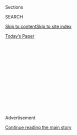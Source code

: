 <div id="app">

<div>

<div>

<div>

<div class="NYTAppHideMasthead css-1q2w90k e1suatyy0">

<div class="section css-ui9rw0 e1suatyy2">

<div class="css-eph4ug er09x8g0">

<div class="css-6n7j50">

</div>

<span class="css-1dv1kvn">Sections</span>

<div class="css-10488qs">

<span class="css-1dv1kvn">SEARCH</span>

</div>

[Skip to content](#site-content)[Skip to site index](#site-index)

</div>

<div class="css-10698na e1huz5gh0">

</div>

</div>

<div id="masthead-bar-one" class="section hasLinks css-15hmgas e1csuq9d3">

<div class="css-uqyvli e1csuq9d0">

</div>

<div class="css-1uqjmks e1csuq9d1">

</div>

<div class="css-9e9ivx">

[](https://myaccount.nytimes.com/auth/login?response_type=cookie&client_id=vi)

</div>

<div class="css-1bvtpon e1csuq9d2">

[Today’s Paper](https://www.nytimes.com/section/todayspaper)

</div>

</div>

</div>

</div>

<div data-aria-hidden="false">

<div id="site-content" role="main">

<div>

<div class="css-1aor85t" style="opacity:0.000000001;z-index:-1;visibility:hidden">

<div class="css-1hqnpie">

<div class="css-epjblv">

<span class="css-17xtcya">[Opinion](/section/opinion)</span><span class="css-x15j1o">|</span><span class="css-fwqvlz">Carrie
Mae Weems: A Crack in the Cultural Armor</span>

</div>

<div class="css-k008qs">

<div class="css-1iwv8en">

<span class="css-18z7m18"></span>

<div>

</div>

</div>

<span class="css-1n6z4y">https://nyti.ms/3dyjt5i</span>

<div class="css-1705lsu">

<div class="css-4xjgmj">

<div class="css-4skfbu" role="toolbar" data-aria-label="Social Media Share buttons, Save button, and Comments Panel with current comment count" data-testid="share-tools">

  - 
  - 
  - 
  - 
    
    <div class="css-6n7j50">
    
    </div>

  - 

</div>

</div>

</div>

</div>

</div>

</div>

<div id="NYT_TOP_BANNER_REGION" class="css-13pd83m">

</div>

<div id="top-wrapper" class="css-1sy8kpn">

<div id="top-slug" class="css-l9onyx">

Advertisement

</div>

[Continue reading the main story](#after-top)

<div class="ad top-wrapper" style="text-align:center;height:100%;display:block;min-height:250px">

<div id="top" class="place-ad" data-position="top" data-size-key="top">

</div>

</div>

<div id="after-top">

</div>

</div>

<div>

<div class="css-v5btjw etb61u70">

<div class="css-v05ibm etb61u71">

[Opinion](/section/opinion)

</div>

</div>

<div id="sponsor-wrapper" class="css-1hyfx7x">

<div id="sponsor-slug" class="css-19vbshk">

Supported by

</div>

[Continue reading the main story](#after-sponsor)

<div id="sponsor" class="ad sponsor-wrapper" style="text-align:center;height:100%;display:block">

</div>

<div id="after-sponsor">

</div>

</div>

<div class="css-186x18t">

THE big ideas: why does art matter?

</div>

<div class="css-1vkm6nb ehdk2mb0">

# Carrie Mae Weems: A Crack in the Cultural Armor

</div>

The artist recounts the genesis of her photo series on the sets and
spaces where African Americans changed network television.

<div class="css-18e8msd">

<div class="css-vp77d3 epjyd6m0">

<div class="css-1baulvz">

By <span class="css-1baulvz last-byline" itemprop="name">Carrie Mae
Weems</span>

<div class="css-8atqhb">

Ms. Weems is a photographer and artist.

</div>

</div>

</div>

  - June 1, 2020

  - 
    
    <div class="css-4xjgmj">
    
    <div class="css-d8bdto" role="toolbar" data-aria-label="Social Media Share buttons, Save button, and Comments Panel with current comment count" data-testid="share-tools">
    
      - 
      - 
      - 
      - 
        
        <div class="css-6n7j50">
        
        </div>
    
      - 
    
    </div>
    
    </div>

</div>

</div>

<div class="section meteredContent css-1r7ky0e" name="articleBody" itemprop="articleBody">

<div class="css-1fanzo5 StoryBodyCompanionColumn">

<div class="css-53u6y8">

*This photo essay is part of* [*The Big
Ideas*](https://www.nytimes.com/spotlight/the-big-ideas)*, a special
section of The Times’s philosophy series,* [*The
Stone*](https://www.nytimes.com/column/the-stone?action=click&module=RelatedLinks&pgtype=Article)*,
in which more than a dozen artists, writers and thinkers answer the
question, “Why does art matter?” The entire series can be found*
[*here*](https://www.nytimes.com/spotlight/the-big-ideas)*.*

Art matters because artists matter.

For years I used to get up early and walk to the corner store to grab my
weekend fix: a Sunday edition of The New York Times. (My Sundays today
still include The Times, albeit the one on my iPad.) It’s the best
newspaper in the nation, and I loved it even during those long stretches
when I don’t remember seeing a single story on black or brown artists
for weeks on end. There was nothing in the Arts section, nothing in
dance, nothing in film, nothing in the Book Review and, astonishingly,
very little in music. The lack of representation was stunning.

Then again, that absence wasn’t limited to The New York Times. It was
woven into our social fabric and existed across all our cultural
landscapes. The entire country, along with its cultural institutions,
was behind.

Dumbfounded, disappointed, angry and hurt, one day I sat down and cried.
I worked in the shadows, and had been waiting for the coming of a new
day.

</div>

</div>

<div class="css-1fanzo5 StoryBodyCompanionColumn">

<div class="css-53u6y8">

But then, coupled with our changing demographics, came a sudden shift:
Network television was freed up, its narratives ceded to those who
historically couldn’t afford cable — the black and the brown. Shows like
“Empire,” “How to Get Away with Murder” and “Scandal” emerged, and the
game began to change. These shows upended old notions of what was
important and what could be seen, positing something that was dynamic
and that grappled with the notion of representation in a new way. I was
thrilled.

As with much of my work, “Scenes & Takes” grew out of that crack in the
cultural armor. I thought it would be important for me to stand in front
of, and in, the sets of these shows, to think about what was shifting
within the worlds of contemporary expression and popular culture.

-----

## Scenes & Takes

</div>

</div>

<div class="css-79elbk" data-testid="photoviewer-wrapper">

<div class="css-z3e15g" data-testid="photoviewer-wrapper-hidden">

</div>

<div class="css-1a48zt4 ehw59r15" data-testid="photoviewer-children">

![<span class="css-cnj6d5 e1z0qqy90" itemprop="copyrightHolder"><span class="css-1ly73wi e1tej78p0">Credit...</span><span>Carrie
Mae Weems, Scenes & Takes. Courtesy of the artist and Jack Shainman
Gallery, New York,
NY</span></span>](https://static01.nyt.com/images/2020/06/01/multimedia/01bigideas-weems/01bigideas-weems-articleLarge.jpg?quality=75&auto=webp&disable=upscale)

</div>

</div>

<div class="css-1fanzo5 StoryBodyCompanionColumn">

<div class="css-53u6y8">

SHE HAD ARRIVED IN HOLLYWOOD ON A WING AND A PRAYER, AND THE CLOCK WAS
TICKING. SHE’D SPENT YEARS SEARCHING THE BACK LOTS OF STUDIOS PRAYING
FOR A BREAK, FOR A WAY OUT OF THE ABYSS.

SUDDENLY, LAST SUMMER, SHE’D STUMBLED ONTO THE SETS OF “ZOE,” “EMPIRE,”
“SCANDAL” AND “HOW TO GET AWAY WITH MURDER” — AN ENTIRE BLOCK OF
STUDIOS GIVEN OVER TO SHONDALAND.

</div>

</div>

<div class="css-79elbk" data-testid="photoviewer-wrapper">

<div class="css-z3e15g" data-testid="photoviewer-wrapper-hidden">

</div>

<div class="css-1a48zt4 ehw59r15" data-testid="photoviewer-children">

<div class="css-1xdhyk6 erfvjey0">

<span class="css-1ly73wi e1tej78p0">Image</span>

<div class="css-zjzyr8">

<div data-testid="lazyimage-container" style="height:295.15555555555557px">

</div>

</div>

</div>

<span class="css-cnj6d5 e1z0qqy90" itemprop="copyrightHolder"><span class="css-1ly73wi e1tej78p0">Credit...</span><span>Carrie
Mae Weems, Scenes & Takes. Courtesy of the artist and Jack Shainman
Gallery, New York, NY</span></span>

</div>

</div>

<div class="css-1fanzo5 StoryBodyCompanionColumn">

<div class="css-53u6y8">

IN SUSPENDED DISBELIEF, SHE FLOATS FROM ROOM TO ROOM AND SET TO SET,
MARKING THE SHIFTS THAT SEEMED TO RESET THE BAR WITH SHOWS EXPLORING THE
OUTER LIMITS OF BLACKNESS AND ITS ABILITY TO HOLD THE IMAGINATION.

</div>

</div>

<div class="css-79elbk" data-testid="photoviewer-wrapper">

<div class="css-z3e15g" data-testid="photoviewer-wrapper-hidden">

</div>

<div class="css-1a48zt4 ehw59r15" data-testid="photoviewer-children">

<div class="css-1xdhyk6 erfvjey0">

<span class="css-1ly73wi e1tej78p0">Image</span>

<div class="css-zjzyr8">

<div data-testid="lazyimage-container" style="height:294.5111111111111px">

</div>

</div>

</div>

<span class="css-cnj6d5 e1z0qqy90" itemprop="copyrightHolder"><span class="css-1ly73wi e1tej78p0">Credit...</span><span>Carrie
Mae Weems, Scenes & Takes. Courtesy of the artist and Jack Shainman
Gallery, New York, NY</span></span>

</div>

</div>

<div class="css-1fanzo5 StoryBodyCompanionColumn">

<div class="css-53u6y8">

THE DIRECTOR’S CUT

SCENE 4 - TAKE 7

ROLLING …

THE PLOT: SHE’S MADE THE ENDLESS ROUND OF RELENTLESS AUDITIONS,
PRESENTING HERSELF BEFORE VARIOUS CASTING AGENTS, AND AWAITS A CALLBACK.

NERVOUSLY, ALLEN SAID, “ARE YOU CRAZY?”

LAUGHINGLY, THE COEN BROTHERS SAID, “FUNNY.”

DRYLY, CRONENBERG SAID, “NOT AT THIS TIME.”

DISTRACTEDLY, DEMME SAID, “WHAT …”

DISMISSIVELY, SODERBERGH SAID, “WHO?”

SOFTLY, VON TRIER SAID, “I PREFER SOFT BLONDES.”

THOUGHTFULLY, MANN SAID, “HMMM.”

FRANKLY, SCORSESE SAID, “FORGET ABOUT IT\!”

CUT. PRINT.

</div>

</div>

<div class="css-79elbk" data-testid="photoviewer-wrapper">

<div class="css-z3e15g" data-testid="photoviewer-wrapper-hidden">

</div>

<div class="css-1a48zt4 ehw59r15" data-testid="photoviewer-children">

<div class="css-1xdhyk6 erfvjey0">

<span class="css-1ly73wi e1tej78p0">Image</span>

<div class="css-zjzyr8">

<div data-testid="lazyimage-container" style="height:261px">

</div>

</div>

</div>

<span class="css-cnj6d5 e1z0qqy90" itemprop="copyrightHolder"><span class="css-1ly73wi e1tej78p0">Credit...</span><span>Carrie
Mae Weems, Scenes & Takes. Courtesy of the artist and Jack Shainman
Gallery, New York, NY</span></span>

</div>

</div>

<div class="css-79elbk" data-testid="photoviewer-wrapper">

<div class="css-z3e15g" data-testid="photoviewer-wrapper-hidden">

</div>

<div class="css-1a48zt4 ehw59r15" data-testid="photoviewer-children">

<div class="css-1xdhyk6 erfvjey0">

<span class="css-1ly73wi e1tej78p0">Image</span>

<div class="css-zjzyr8">

<div data-testid="lazyimage-container" style="height:283.55555555555554px">

</div>

</div>

</div>

<span class="css-cnj6d5 e1z0qqy90" itemprop="copyrightHolder"><span class="css-1ly73wi e1tej78p0">Credit...</span><span>Carrie
Mae Weems, Scenes & Takes. Courtesy of the artist and Jack Shainman
Gallery, New York, NY</span></span>

</div>

</div>

<div class="css-1fanzo5 StoryBodyCompanionColumn">

<div class="css-53u6y8">

THE BAD AND THE BEAUTIFUL

DIRECTOR: MINNELLI

SCENE 1 - TAKE 3

ROLLING …

THE PLOT: BRIGHT AND BEAUTIFUL, A YOUNG WOULD-BE STARLET IN HOLLYWOOD
SEEKING FAME AND FORTUNE. ALONG THE WAY, SHE ENCOUNTERS ERRONEOUS
ASSUMPTIONS, BAD LUCK AND DANGEROUS MEN.

SHE AND THE DIRECTOR HAD A “THING,” SHORT-LIVED, BUT SWEET. HE’D TAKEN
AN INTEREST AND INTRODUCED HER ABOUT TOWN. SQUEEZING HER THIGHS, KISSING
HER LIPS AND HAVING SEX WITH HER LIKE THERE WAS NO TOMORROW, HE SAID,
“YOU HAVE THAT CERTAIN … JE NE SAIS QUOI. THIS IS A TOUGH TOWN, A
TOUGH BUSINESS, SO I CAN’T MAKE ANY PROMISES, BUT REMEMBER, THERE ARE NO
SMALL PARTS. TAKE WHAT YOU CAN GET AND BE GLAD.”

LAUGHING COYLY, SHE SAID, “WHO ARE YOU KIDDING? I WASN’T BORN YESTERDAY,
SILLY.”

EMBITTERED, THE FORMER FLAME STALKS THE WOMANIZER.

CUT. PRINT.

</div>

</div>

<div class="css-79elbk" data-testid="photoviewer-wrapper">

<div class="css-z3e15g" data-testid="photoviewer-wrapper-hidden">

</div>

<div class="css-1a48zt4 ehw59r15" data-testid="photoviewer-children">

<div class="css-1xdhyk6 erfvjey0">

<span class="css-1ly73wi e1tej78p0">Image</span>

<div class="css-zjzyr8">

<div data-testid="lazyimage-container" style="height:258.4222222222222px">

</div>

</div>

</div>

<span class="css-cnj6d5 e1z0qqy90" itemprop="copyrightHolder"><span class="css-1ly73wi e1tej78p0">Credit...</span><span>Carrie
Mae Weems, Scenes & Takes. Courtesy of the artist and Jack Shainman
Gallery, New York, NY</span></span>

</div>

</div>

<div class="css-1fanzo5 StoryBodyCompanionColumn">

<div class="css-53u6y8">

IN THIS CAREFULLY CONSTRUCTED FUSION OF THE REAL AND THE IMAGINED, SHE
MARVELS AT THE GLAMOROUS SETS FILLED WITH MIDCENTURY DECOR, ENGAGING
CONTEMPORARY ART, STUNNING FASHION AND AN ALL-BLACK CAST. AT OLIVIA’S,
SHE WAS SHOCKED TO FIND HER OWN IMAGE. CLEARLY SHE’D MISSED THE BOAT BY
A MILE.

</div>

</div>

<div class="css-79elbk" data-testid="photoviewer-wrapper">

<div class="css-z3e15g" data-testid="photoviewer-wrapper-hidden">

</div>

<div class="css-1a48zt4 ehw59r15" data-testid="photoviewer-children">

<div class="css-1xdhyk6 erfvjey0">

<span class="css-1ly73wi e1tej78p0">Image</span>

<div class="css-zjzyr8">

<div data-testid="lazyimage-container" style="height:271.31111111111113px">

</div>

</div>

</div>

<span class="css-cnj6d5 e1z0qqy90" itemprop="copyrightHolder"><span class="css-1ly73wi e1tej78p0">Credit...</span><span>Carrie
Mae Weems, Scenes & Takes. Courtesy of the artist and Jack Shainman
Gallery, New York, NY</span></span>

</div>

</div>

<div class="css-79elbk" data-testid="photoviewer-wrapper">

<div class="css-z3e15g" data-testid="photoviewer-wrapper-hidden">

</div>

<div class="css-1a48zt4 ehw59r15" data-testid="photoviewer-children">

<div class="css-1xdhyk6 erfvjey0">

<span class="css-1ly73wi e1tej78p0">Image</span>

<div class="css-zjzyr8">

<div data-testid="lazyimage-container" style="height:258.4222222222222px">

</div>

</div>

</div>

<span class="css-cnj6d5 e1z0qqy90" itemprop="copyrightHolder"><span class="css-1ly73wi e1tej78p0">Credit...</span><span>Carrie
Mae Weems, Scenes & Takes. Courtesy of the artist and Jack Shainman
Gallery, New York, NY</span></span>

</div>

</div>

<div class="css-1fanzo5 StoryBodyCompanionColumn">

<div class="css-53u6y8">

GREAT EXPECTATIONS

VARIOUS DIRECTORS

SCENE 5 - TAKE 9

ROLLING …

THE PLOT: A LARGE AUDIENCE GATHERS FOR A MOVIE, BUT FINDS ITSELF
UNSETTLED BY THE APPEARANCE OF AN UNKNOWN LEADING ACTRESS.

THERE IS COMFORT IN THE FAMILIAR; A MOTHER’S REASSURING SMILE, THE
SOOTHING VOICE OF A PILOT BEFORE TAKEOFF AND LANDING, THE CONFIDENT
VOICE OF A DOCTOR BEFORE DELIVERING A PAINFUL SHOT OR THE CODIFIED LOOK
OF A LEADING ACTRESS.

THE AUDIENCE TAKES IMMENSE COMFORT IN THE FAMILIAR. THE UNFAMILIAR HAS
LIMITED APPEAL; IT UNDERMINES EXPECTATIONS. THUS, THE DREAM IS BROKEN,
THE ILLUSION SHATTERED.

CUT. PRINT.

</div>

</div>

<div class="css-79elbk" data-testid="photoviewer-wrapper">

<div class="css-z3e15g" data-testid="photoviewer-wrapper-hidden">

</div>

<div class="css-1a48zt4 ehw59r15" data-testid="photoviewer-children">

<div class="css-1xdhyk6 erfvjey0">

<span class="css-1ly73wi e1tej78p0">Image</span>

<div class="css-zjzyr8">

<div data-testid="lazyimage-container" style="height:295.15555555555557px">

</div>

</div>

</div>

<span class="css-cnj6d5 e1z0qqy90" itemprop="copyrightHolder"><span class="css-1ly73wi e1tej78p0">Credit...</span><span>Carrie
Mae Weems, Scenes & Takes. Courtesy of the artist and Jack Shainman
Gallery, New York, NY</span></span>

</div>

</div>

<div class="css-1fanzo5 StoryBodyCompanionColumn">

<div class="css-53u6y8">

ON THE VERGE

DIRECTOR: LEE DANIELS

SCENE 4 - TAKE 6

ROLLING …

THE PLOT: AS THE WORLD TURNS, LOVE, LUST AND THE WILL FOR POWER ARE THE
FORCES DRIVING A DYSFUNCTIONAL FAMILY.

RECENTLY RELEASED FROM PRISON AND WITH A KNACK FOR TURNING A PHRASE INTO
GOLD, COOKIE LEADS “FATHER KNOWS BEST” AND “MY THREE SONS” INTO THE BIG
TIME OF HIP-HOP CULTURE. NO ONE SAW IT, OR HER, COMING.

FOR YEARS, IN HER MIND, IT HAD BEEN “SEINFELD” THAT WAS THE CLOSEST
THING TO GREAT BLACK TV; SHE WATCHED THE RERUNS NIGHTLY AND CONSIDERED
ALL THE GREAT THEMES BURIED IN SMALL LIVES. NOW THERE IS A SHIFT TO
COOKIE’S CLIPS, AND THE NETWORKS ARE FINALLY ON NOTICE.

CUT. PRINT.

</div>

</div>

<div class="css-79elbk" data-testid="photoviewer-wrapper">

<div class="css-z3e15g" data-testid="photoviewer-wrapper-hidden">

</div>

<div class="css-1a48zt4 ehw59r15" data-testid="photoviewer-children">

<div class="css-1xdhyk6 erfvjey0">

<span class="css-1ly73wi e1tej78p0">Image</span>

<div class="css-zjzyr8">

<div data-testid="lazyimage-container" style="height:295.15555555555557px">

</div>

</div>

</div>

<span class="css-cnj6d5 e1z0qqy90" itemprop="copyrightHolder"><span class="css-1ly73wi e1tej78p0">Credit...</span><span>Carrie
Mae Weems, Scenes & Takes. Courtesy of the artist and Jack Shainman
Gallery, New York, NY</span></span>

</div>

</div>

<div class="css-1fanzo5 StoryBodyCompanionColumn">

<div class="css-53u6y8">

VERTIGO

DIRECTOR: HITCHCOCK

SCENE 12 - TAKE 9

ROLLING …

THE PLOT: REMEMBERING EVERYTHING SHE HOPED TO FORGET, A FADING BEAUTY
REALIZES THAT TIME HAS PASSED HER BY.

SHE IS NOW A WOMAN OF A CERTAIN AGE, WITH FINE LINES GATHERING AND
CROW’S FEET MARCHING. HER BEST YEARS ARE BEHIND HER. LADY LUCK HAS
GONE TO TALLER, SMALLER, MOSTLY BLONDES. A REAL SHOT AT FAME HAS ELUDED
HER AND SHE IS SPINNING FROM THE FALL.

WHILE STANDING IN THE COOL OF THE EVENING, CONTEMPLATING A WAY OUT OF
THE ABYSS, SHE’S ATTACKED BY BIRDS.

CUT. PRINT.

</div>

</div>

<div class="css-79elbk" data-testid="photoviewer-wrapper">

<div class="css-z3e15g" data-testid="photoviewer-wrapper-hidden">

</div>

<div class="css-1a48zt4 ehw59r15" data-testid="photoviewer-children">

<div class="css-1xdhyk6 erfvjey0">

<span class="css-1ly73wi e1tej78p0">Image</span>

<div class="css-zjzyr8">

<div data-testid="lazyimage-container" style="height:293.22222222222223px">

</div>

</div>

</div>

<span class="css-cnj6d5 e1z0qqy90" itemprop="copyrightHolder"><span class="css-1ly73wi e1tej78p0">Credit...</span><span>Carrie
Mae Weems, Scenes & Takes. Courtesy of the artist and Jack Shainman
Gallery, New York, NY</span></span>

</div>

</div>

<div class="css-79elbk" data-testid="photoviewer-wrapper">

<div class="css-z3e15g" data-testid="photoviewer-wrapper-hidden">

</div>

<div class="css-1a48zt4 ehw59r15" data-testid="photoviewer-children">

<div class="css-1xdhyk6 erfvjey0">

<span class="css-1ly73wi e1tej78p0">Image</span>

<div class="css-zjzyr8">

<div data-testid="lazyimage-container" style="height:294.5111111111111px">

</div>

</div>

</div>

<span class="css-cnj6d5 e1z0qqy90" itemprop="copyrightHolder"><span class="css-1ly73wi e1tej78p0">Credit...</span><span>Carrie
Mae Weems, Scenes & Takes. Courtesy of the artist and Jack Shainman
Gallery, New York, NY</span></span>

</div>

</div>

<div class="css-1fanzo5 StoryBodyCompanionColumn">

<div class="css-53u6y8">

TO LOOK BACK IN ANGER

DIRECTOR: SHONDA RHIMES

SCENE 3 - TAKE 5

ROLLING …

THE PLOT: TIRED AND EXHAUSTED, A JEALOUS WOMAN ADOPTS A MURDEROUS WAY TO
SEEK REVENGE.

TO LOOK BACK IN ANGER WON’T GET HER FAR, BUT ENVY HAS A MIND ALL ITS
OWN. SHE WAS NO HOLLY GOLIGHTLY, NO CROSSOVER GIRL, NO KERRY, NO LUPITA,
NO THANDIE. YOUNGER WOMEN WHO HAD EMERGED OUT OF THE SHADOWS ARE TAKING
HER RIGHTFUL PLACE. AFTER ALL SHE’S BEEN THROUGH, SHE IS A TAD UPSET, TO
SAY THE LEAST.

CUT. PRINT.

</div>

</div>

<div class="css-79elbk" data-testid="photoviewer-wrapper">

<div class="css-z3e15g" data-testid="photoviewer-wrapper-hidden">

</div>

<div class="css-1a48zt4 ehw59r15" data-testid="photoviewer-children">

<div class="css-1xdhyk6 erfvjey0">

<span class="css-1ly73wi e1tej78p0">Image</span>

<div class="css-zjzyr8">

<div data-testid="lazyimage-container" style="height:259.7111111111111px">

</div>

</div>

</div>

<span class="css-cnj6d5 e1z0qqy90" itemprop="copyrightHolder"><span class="css-1ly73wi e1tej78p0">Credit...</span><span>Carrie
Mae Weems, Scenes & Takes. Courtesy of the artist and Jack Shainman
Gallery, New York, NY</span></span>

</div>

</div>

<div class="css-1fanzo5 StoryBodyCompanionColumn">

<div class="css-53u6y8">

-----

Carrie Mae Weems is a photographer and artist. In 2013 she was awarded a
MacArthur Foundation grant, as well as the Congressional Black Caucus
Foundation’s Lifetime Achievement Award.

***Now in print****: “*[*Modern Ethics in 77
Arguments*](http://bitly.com/1MW2kN3)*,” and “*[*The Stone Reader:
Modern Philosophy in 133 Arguments*](http://bitly.com/1MW2kN3)*,” with
essays from the series, edited by Peter Catapano and Simon Critchley,
published by Liveright Books.*

*The Times is committed to publishing* [*a diversity of
letters*](https://www.nytimes.com/2019/01/31/opinion/letters/letters-to-editor-new-york-times-women.html)
*to the editor. We’d like to hear what you think about this or any of
our articles. Here are some*
[*tips*](https://help.nytimes.com/hc/en-us/articles/115014925288-How-to-submit-a-letter-to-the-editor)*.
And here’s our email:*
[*letters@nytimes.com*](mailto:letters@nytimes.com)*.*

*Follow The New York Times Opinion section on*
[*Facebook*](https://www.facebook.com/nytopinion)*,* [*Twitter
(@NYTopinion)*](http://twitter.com/NYTOpinion) *and*
[*Instagram*](https://www.instagram.com/nytopinion/)*.*

</div>

</div>

</div>

<div>

</div>

<div>

</div>

<div>

</div>

<div>

<div id="bottom-wrapper" class="css-1ede5it">

<div id="bottom-slug" class="css-l9onyx">

Advertisement

</div>

[Continue reading the main story](#after-bottom)

<div id="bottom" class="ad bottom-wrapper" style="text-align:center;height:100%;display:block;min-height:90px">

</div>

<div id="after-bottom">

</div>

</div>

</div>

</div>

</div>

## Site Index

<div>

</div>

## Site Information Navigation

  - [© <span>2020</span> <span>The New York Times
    Company</span>](https://help.nytimes.com/hc/en-us/articles/115014792127-Copyright-notice)

<!-- end list -->

  - [NYTCo](https://www.nytco.com/)
  - [Contact
    Us](https://help.nytimes.com/hc/en-us/articles/115015385887-Contact-Us)
  - [Work with us](https://www.nytco.com/careers/)
  - [Advertise](https://nytmediakit.com/)
  - [T Brand Studio](http://www.tbrandstudio.com/)
  - [Your Ad
    Choices](https://www.nytimes.com/privacy/cookie-policy#how-do-i-manage-trackers)
  - [Privacy](https://www.nytimes.com/privacy)
  - [Terms of
    Service](https://help.nytimes.com/hc/en-us/articles/115014893428-Terms-of-service)
  - [Terms of
    Sale](https://help.nytimes.com/hc/en-us/articles/115014893968-Terms-of-sale)
  - [Site Map](https://spiderbites.nytimes.com)
  - [Help](https://help.nytimes.com/hc/en-us)
  - [Subscriptions](https://www.nytimes.com/subscription?campaignId=37WXW)

</div>

</div>

</div>

</div>
